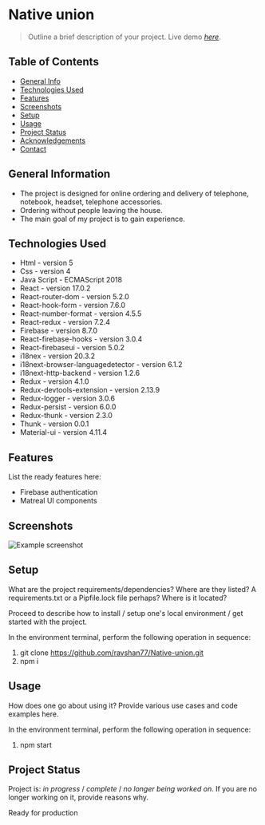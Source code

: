 # Native union
> Outline a brief description of your project.
> Live demo [_here_]((https://nativeunion.netlify.app/)). 

## Table of Contents
* [General Info](#general-information)
* [Technologies Used](#technologies-used)
* [Features](#features)
* [Screenshots](#screenshots)
* [Setup](#setup)
* [Usage](#usage)
* [Project Status](#project-status)
* [Acknowledgements](#acknowledgements)
* [Contact](#contact)
<!-- * [License](#license) -->


## General Information
- The project is designed for online ordering and delivery of telephone, notebook, headset, telephone accessories.
- Ordering without people leaving the house.
- The main goal of my project is to gain experience.


## Technologies Used
- Html - version 5
- Css - version 4
- Java Script - ECMAScript 2018
- React - version 17.0.2
- React-router-dom - version 5.2.0
- React-hook-form - version 7.6.0
- React-number-format - version  4.5.5
- React-redux - version 7.2.4
- Firebase - version 8.7.0
- React-firebase-hooks - version 3.0.4
- React-firebaseui - version 5.0.2
- i18nex - version 20.3.2
- i18next-browser-languagedetector - version 6.1.2
- i18next-http-backend - version 1.2.6
- Redux - version 4.1.0
- Redux-devtools-extension - version 2.13.9
- Redux-logger - version 3.0.6
- Redux-persist - version 6.0.0
- Redux-thunk - version 2.3.0
- Thunk - version 0.0.1
- Material-ui - version 4.11.4


## Features
List the ready features here:
- Firebase authentication
- Matreal UI components


## Screenshots
![Example screenshot](https://ravshanfayziyev.netlify.app/assets/img/portfolio/union.png)
<!-- If you have screenshots you'd like to share, include them here. -->


## Setup
What are the project requirements/dependencies? Where are they listed? A requirements.txt or a Pipfile.lock file perhaps? Where is it located?

Proceed to describe how to install / setup one's local environment / get started with the project.


In the environment terminal, perform the following operation in sequence:

1) git clone https://github.com/ravshan77/Native-union.git
2) npm i

## Usage
How does one go about using it?
Provide various use cases and code examples here.


In the environment terminal, perform the following operation in sequence:

1) npm start

## Project Status
Project is: _in progress_ / _complete_ / _no longer being worked on_. If you are no longer working on it, provide reasons why.

Ready for production








<!-- Optional -->
<!-- ## License -->
<!-- This project is open source and available under the [... License](). -->
#
